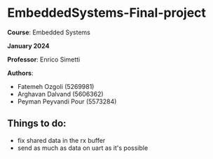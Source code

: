# EmbeddedSystems-Final-project

**Course**: Embedded Systems

**January 2024**

**Professor**: Enrico Simetti

 **Authors**:
- Fatemeh Ozgoli (5269981)
- Arghavan Dalvand (5606362)
- Peyman Peyvandi Pour (5573284)

## Things to do:
- fix shared data in the rx buffer
- send as much as data on uart as it's possible

